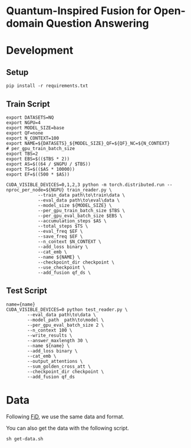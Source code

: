 
  <h1> Quantum-Inspired Fusion for Open-domain Question Answering </h1>



# Development
## Setup
```
pip install -r requirements.txt
```
## Train Script
```
export DATASETS=NQ
export NGPU=4
export MODEL_SIZE=base
export QF=none
export N_CONTEXT=100
export NAME=${DATASETS}_${MODEL_SIZE}_QF=${QF}_NC=${N_CONTEXT}
# per_gpu_train_batch_size
export TBS=2
export EBS=$(($TBS * 2))
export AS=$((64 / $NGPU / $TBS))
export TS=$(($AS * 10000))
export EF=$((500 * $AS))

CUDA_VISIBLE_DEVICES=0,1,2,3 python -m torch.distributed.run --nproc_per_node=${NGPU} train_reader.py \
	        --train_data path\to\train\data \
	        --eval_data path\to\eval\data \
	        --model_size ${MODEL_SIZE} \
	        --per_gpu_train_batch_size $TBS \
	        --per_gpu_eval_batch_size $EBS \
	        --accumulation_steps $AS \
	        --total_steps $TS \
	        --eval_freq $EF \
	        --save_freq $EF \
	        --n_context $N_CONTEXT \
	        --add_loss binary \
	        --cat_emb \
			--name ${NAME} \
	        --checkpoint_dir checkpoint \
	        --use_checkpoint \
			--add_fusion qf_ds \
```
## Test Script
```
name={name}
CUDA_VISIBLE_DEVICES=0 python test_reader.py \
        --eval_data path\to\data \
        --model_path  path\to\model \
        --per_gpu_eval_batch_size 2 \
        --n_context 100 \
        --write_results \
        --answer_maxlength 30 \
        --name ${name} \
        --add_loss binary \
        --cat_emb \
        --output_attentions \
        --sum_golden_cross_att \
        --checkpoint_dir checkpoint \
        --add_fusion qf_ds
```

# Data
Following [FiD](https://github.com/facebookresearch/FiD), we use the same data and format.

You can also get the data with the following script.
```
sh get-data.sh
```

